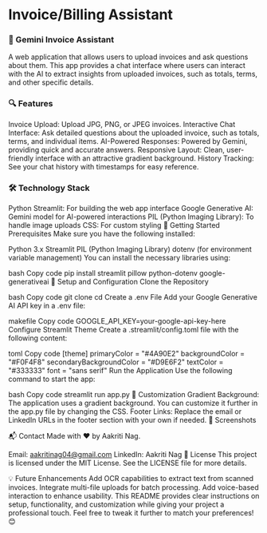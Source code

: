 # Invoice/Billing Assistant

### 📄 Gemini Invoice Assistant
A web application that allows users to upload invoices and ask questions about them. This app provides a chat interface where users can interact with the AI to extract insights from uploaded invoices, such as totals, terms, and other specific details.

### 🔍 Features
Invoice Upload: Upload JPG, PNG, or JPEG invoices.
Interactive Chat Interface: Ask detailed questions about the uploaded invoice, such as totals, terms, and individual items.
AI-Powered Responses: Powered by Gemini, providing quick and accurate answers.
Responsive Layout: Clean, user-friendly interface with an attractive gradient background.
History Tracking: See your chat history with timestamps for easy reference.

### 🛠️ Technology Stack
Python
Streamlit: For building the web app interface
Google Generative AI: Gemini model for AI-powered interactions
PIL (Python Imaging Library): To handle image uploads
CSS: For custom styling
🚀 Getting Started
Prerequisites
Make sure you have the following installed:

Python 3.x
Streamlit
PIL (Python Imaging Library)
dotenv (for environment variable management)
You can install the necessary libraries using:

bash
Copy code
pip install streamlit pillow python-dotenv google-generativeai
🔧 Setup and Configuration
Clone the Repository

bash
Copy code
git clone <your-repo-url>
cd <your-repo-folder>
Create a .env File
Add your Google Generative AI API key in a .env file:

makefile
Copy code
GOOGLE_API_KEY=your-google-api-key-here
Configure Streamlit Theme
Create a .streamlit/config.toml file with the following content:

toml
Copy code
[theme]
primaryColor = "#4A90E2"
backgroundColor = "#F0F4F8"
secondaryBackgroundColor = "#D9E6F2"
textColor = "#333333"
font = "sans serif"
Run the Application
Use the following command to start the app:

bash
Copy code
streamlit run app.py
🎨 Customization
Gradient Background: The application uses a gradient background. You can customize it further in the app.py file by changing the CSS.
Footer Links: Replace the email or LinkedIn URLs in the footer section with your own if needed.
📸 Screenshots


📬 Contact
Made with ❤️ by Aakriti Nag.

Email: aakritinag04@gmail.com
LinkedIn: Aakriti Nag
📜 License
This project is licensed under the MIT License. See the LICENSE file for more details.

💡 Future Enhancements
Add OCR capabilities to extract text from scanned invoices.
Integrate multi-file uploads for batch processing.
Add voice-based interaction to enhance usability.
This README provides clear instructions on setup, functionality, and customization while giving your project a professional touch. Feel free to tweak it further to match your preferences! 😊






